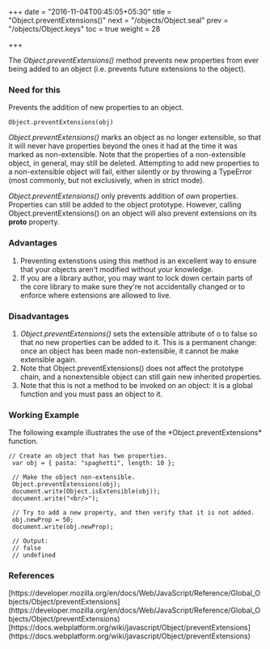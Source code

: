 +++
date = "2016-11-04T00:45:05+05:30"
title = "Object.preventExtensions()"
next = "/objects/Object.seal"
prev = "/objects/Object.keys"
toc = true
weight = 28

+++

The *Object.preventExtensions()* method prevents new properties from ever being added to an object (i.e. prevents future extensions to the object).

<h3>Need for this</h3>
Prevents the addition of new properties to an object.

    Object.preventExtensions(obj)

*Object.preventExtensions()* marks an object as no longer extensible, so that it will never have properties beyond the ones it had at the time it was marked as non-extensible. Note that the properties of a non-extensible object, in general, may still be deleted. Attempting to add new properties to a non-extensible object will fail, either silently or by throwing a TypeError (most commonly, but not exclusively, when in strict mode).

*Object.preventExtensions()* only prevents addition of own properties. Properties can still be added to the object prototype. However, calling Object.preventExtensions() on an object will also prevent extensions on its __proto__  property.

<h3>Advantages</h3>
<ol>
  <li>Preventing extenstions using this method is an excellent way to ensure that your objects aren't modified without your knowledge.</li>
  <li>If you are a library author, you may want to lock down certain parts of the core library to make sure they're not accidentally changed or to enforce where extensions are allowed to live.</li>
</ol>

<h3>Disadvantages</h3>
<ol>
  <li><i>Object.preventExtensions()</i> sets the extensible attribute of o to false so that no new properties can be added to it. This is a permanent change: once an object has been made non-extensible, it cannot be make extensible again.</li>
  <li>Note that Object.preventExtensions() does not affect the prototype chain, and a nonextensible object can still gain new inherited properties.</li>
  <li>Note that this is not a method to be invoked on an object: it is a global function and you must pass an object to it.</li>
</ol>


<h3>Working Example</h3>
The following example illustrates the use of the *Object.preventExtensions* function.

    // Create an object that has two properties.
     var obj = { pasta: "spaghetti", length: 10 };

     // Make the object non-extensible.
     Object.preventExtensions(obj);
     document.write(Object.isExtensible(obj));
     document.write("<br/>");

     // Try to add a new property, and then verify that it is not added.
     obj.newProp = 50;
     document.write(obj.newProp);

     // Output:
     // false
     // undefined


<h3>References</h3>
[https://developer.mozilla.org/en/docs/Web/JavaScript/Reference/Global_Objects/Object/preventExtensions](https://developer.mozilla.org/en/docs/Web/JavaScript/Reference/Global_Objects/Object/preventExtensions)
[https://docs.webplatform.org/wiki/javascript/Object/preventExtensions](https://docs.webplatform.org/wiki/javascript/Object/preventExtensions)
